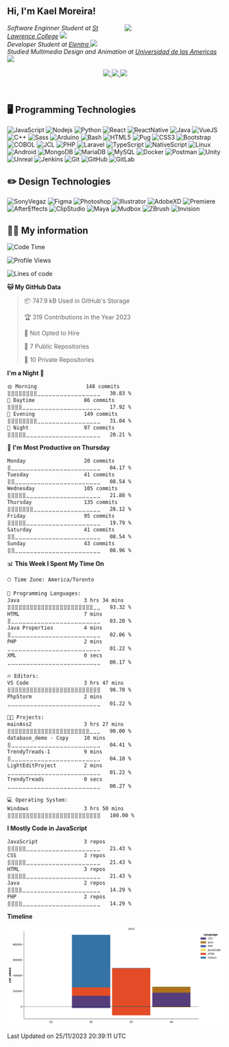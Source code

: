 <h2> Hi, I'm Kael Moreira!</h2>
<img align='right' src="https://media.giphy.com/media/M9gbBd9nbDrOTu1Mqx/giphy.gif" width="230">
<p><em>Software Enginner Student at <a href="https://www.stlawrencecollege.ca/">St Lawrence College</a> <img src="https://media.giphy.com/media/fYSnHlufseco8Fh93Z/giphy.gif" width="30"></br>Developer Student at <a href="https://elentra.com/">Elentra </a><img src="https://media.giphy.com/media/WUlplcMpOCEmTGBtBW/giphy.gif" width="30"> <br>
Studied Multimedia Design and Animation at  <a href="https://www.udla.edu.ec/">Universidad de las Americas </a> <img src="https://media.giphy.com/media/LHZyixOnHwDDy/giphy.gif" width="30">
</em></p>
<p align="center">
  <a href= "https://github.com/KaelSM">
    <img src="https://img.icons8.com/material-outlined/30/689d6a/source-code.png"/>
  </a>
  <a href= "https://www.linkedin.com/in/kael-moreira/">
    <img src="https://img.icons8.com/material-outlined/30/689d6a/linkedin.png"/>
  </a>
  <a href= "https://kaelsm.github.io/KaelProgrammer-Designer.github.io/">
    <img src="https://img.icons8.com/material-outlined/30/689d6a/geography.png"/>
  </a>
</p>
<br>

<h2>🖥️ Programming Technologies </h2>

![JavaScript](https://img.shields.io/badge/-JavaScript-black?style=flat-square&logo=javascript)
![Nodejs](https://img.shields.io/badge/-Nodejs-black?style=flat-square&logo=Node.js)
![Python](https://img.shields.io/badge/-Python-black?style=flat-square&logo=Python)
![React](https://img.shields.io/badge/-React-black?style=flat-square&logo=react)
![ReactNative](https://img.shields.io/badge/-ReactNative-blue?style=flat-square&logo=reactnative)
![Java](https://img.shields.io/badge/-Java-E34A86?style=flat-square&logo=java)
![VueJS](https://img.shields.io/badge/-Vuejs-E00599C?style=flat-square&logo=vuejs)
![C++](https://img.shields.io/badge/-C++-black?style=flat-square&logo=c)
![Sass](https://img.shields.io/badge/-Sass-black?style=flat-square&logo=sass)
![Arduino](https://img.shields.io/badge/-Arduino-black?style=flat-square&logo=arduino)
![Bash](https://img.shields.io/badge/-Bash-black?style=flat-square&logo=shell)
![HTML5](https://img.shields.io/badge/-HTML5-black?style=flat-square&logo=html5&logoColor=white)
![Pug](https://img.shields.io/badge/-Pug-black?style=flat-square&logo=pug)
![CSS3](https://img.shields.io/badge/-CSS3-black?style=flat-square&logo=css3)
![Bootstrap](https://img.shields.io/badge/-Bootstrap-black?style=flat-square&logo=bootstrap)
![COBOL](https://img.shields.io/badge/-COBOL-E34A86?style=flat-square&logo=COBOL)
![JCL](https://img.shields.io/badge/-JCL-00599C?style=flat-square&logo=JCL)
![PHP](https://img.shields.io/badge/-PHP-black?style=flat-square&logo=PHP)
![Laravel](https://img.shields.io/badge/-Laravel-black?style=flat-square&logo=laravel)
![TypeScript](https://img.shields.io/badge/-TypeScript-black?style=flat-square&logo=typescript)
![NativeScript](https://img.shields.io/badge/-NativeScript-black?style=flat-square&logo=nativescript)
![Linux](https://img.shields.io/badge/-Linux-black?style=flat-square&logo=linux)
![Android](https://img.shields.io/badge/-Android-black?style=flat-square&logo=android)
![MongoDB](https://img.shields.io/badge/-MongoDB-black?style=flat-square&logo=mongodb)
![MariaDB](https://img.shields.io/badge/-MariaDB-black?style=flat-square&logo=mariadb)
![MySQL](https://img.shields.io/badge/-MySQL-black?style=flat-square&logo=mysql)
![Docker](https://img.shields.io/badge/-Docker-black?style=flat-square&logo=docker)
![Postman](https://img.shields.io/badge/-Postman-black?style=flat-square&logo=postman)
![Unity](https://img.shields.io/badge/-Unity-black?style=flat-square&logo=unity)
![Unreal](https://img.shields.io/badge/-Unreal-black?style=flat-square&logo=unreal)
![Jenkins](https://img.shields.io/badge/-Jenkins-black?style=flat-square&logo=jenkins)
![Git](https://img.shields.io/badge/-Git-black?style=flat-square&logo=git)
![GitHub](https://img.shields.io/badge/-GitHub-181717?style=flat-square&logo=github)
![GitLab](https://img.shields.io/badge/-GitLab-black?style=flat-square&logo=gitlab)

<h2> ✏️ Design Technologies </h2>

![SonyVegaz](https://img.shields.io/badge/-SonyVegaz-lightblue?style=flat-square&logo=vegaz)
![Figma](https://img.shields.io/badge/-Figma-black?style=flat-square&logo=figma)
![Photoshop](https://img.shields.io/badge/-Photoshop-blue?style=flat-square&logo=PS)
![Illustrator](https://img.shields.io/badge/-Illustrator-orange?style=flat-square&logo=ai)
![AdobeXD](https://img.shields.io/badge/-AdobeXD-black?style=flat-square&logo=adobexd)
![Premiere](https://img.shields.io/badge/-Premiere-purple?style=flat-square&logo=pr)
![AfterEffects](https://img.shields.io/badge/-AfterEffects-darkblue?style=flat-square&logo=ae)
![ClipStudio](https://img.shields.io/badge/-ClipStudio-white?style=flat-square&logo=clipstudio)
![Maya](https://img.shields.io/badge/-Maya3D-00599C?style=flat-square&logo=maya)
![Mudbox](https://img.shields.io/badge/-Mudbox-green?style=flat-square&logo=mudbox)
![ZBrush](https://img.shields.io/badge/-Zbrush-red?style=flat-square&logo=zbrush)
![Invision](https://img.shields.io/badge/-Invision-black?style=flat-square&logo=invision)

<h2> 👨‍💻 My information </h2>

<!--START_SECTION:waka-->
![Code Time](http://img.shields.io/badge/Code%20Time-93%20hrs%2030%20mins-blue)

![Profile Views](http://img.shields.io/badge/Profile%20Views-0-blue)

![Lines of code](https://img.shields.io/badge/From%20Hello%20World%20I%27ve%20Written-834.3%20thousand%20lines%20of%20code-blue)

**🐱 My GitHub Data** 

> 📦 747.9 kB Used in GitHub's Storage 
 > 
> 🏆 319 Contributions in the Year 2023
 > 
> 🚫 Not Opted to Hire
 > 
> 📜 7 Public Repositories 
 > 
> 🔑 10 Private Repositories 
 > 
**I'm a Night 🦉** 

```text
🌞 Morning                148 commits         ⣿⣿⣿⣿⣿⣿⣿⣿⣀⣀⣀⣀⣀⣀⣀⣀⣀⣀⣀⣀⣀⣀⣀⣀⣀   30.83 % 
🌆 Daytime                86 commits          ⣿⣿⣿⣿⣀⣀⣀⣀⣀⣀⣀⣀⣀⣀⣀⣀⣀⣀⣀⣀⣀⣀⣀⣀⣀   17.92 % 
🌃 Evening                149 commits         ⣿⣿⣿⣿⣿⣿⣿⣿⣀⣀⣀⣀⣀⣀⣀⣀⣀⣀⣀⣀⣀⣀⣀⣀⣀   31.04 % 
🌙 Night                  97 commits          ⣿⣿⣿⣿⣿⣀⣀⣀⣀⣀⣀⣀⣀⣀⣀⣀⣀⣀⣀⣀⣀⣀⣀⣀⣀   20.21 % 
```
📅 **I'm Most Productive on Thursday** 

```text
Monday                   20 commits          ⣿⣀⣀⣀⣀⣀⣀⣀⣀⣀⣀⣀⣀⣀⣀⣀⣀⣀⣀⣀⣀⣀⣀⣀⣀   04.17 % 
Tuesday                  41 commits          ⣿⣿⣀⣀⣀⣀⣀⣀⣀⣀⣀⣀⣀⣀⣀⣀⣀⣀⣀⣀⣀⣀⣀⣀⣀   08.54 % 
Wednesday                105 commits         ⣿⣿⣿⣿⣿⣀⣀⣀⣀⣀⣀⣀⣀⣀⣀⣀⣀⣀⣀⣀⣀⣀⣀⣀⣀   21.88 % 
Thursday                 135 commits         ⣿⣿⣿⣿⣿⣿⣿⣀⣀⣀⣀⣀⣀⣀⣀⣀⣀⣀⣀⣀⣀⣀⣀⣀⣀   28.12 % 
Friday                   95 commits          ⣿⣿⣿⣿⣿⣀⣀⣀⣀⣀⣀⣀⣀⣀⣀⣀⣀⣀⣀⣀⣀⣀⣀⣀⣀   19.79 % 
Saturday                 41 commits          ⣿⣿⣀⣀⣀⣀⣀⣀⣀⣀⣀⣀⣀⣀⣀⣀⣀⣀⣀⣀⣀⣀⣀⣀⣀   08.54 % 
Sunday                   43 commits          ⣿⣿⣀⣀⣀⣀⣀⣀⣀⣀⣀⣀⣀⣀⣀⣀⣀⣀⣀⣀⣀⣀⣀⣀⣀   08.96 % 
```


📊 **This Week I Spent My Time On** 

```text
🕑︎ Time Zone: America/Toronto

💬 Programming Languages: 
Java                     3 hrs 34 mins       ⣿⣿⣿⣿⣿⣿⣿⣿⣿⣿⣿⣿⣿⣿⣿⣿⣿⣿⣿⣿⣿⣿⣿⣀⣀   93.32 % 
HTML                     7 mins              ⣿⣀⣀⣀⣀⣀⣀⣀⣀⣀⣀⣀⣀⣀⣀⣀⣀⣀⣀⣀⣀⣀⣀⣀⣀   03.20 % 
Java Properties          4 mins              ⣿⣀⣀⣀⣀⣀⣀⣀⣀⣀⣀⣀⣀⣀⣀⣀⣀⣀⣀⣀⣀⣀⣀⣀⣀   02.06 % 
PHP                      2 mins              ⣀⣀⣀⣀⣀⣀⣀⣀⣀⣀⣀⣀⣀⣀⣀⣀⣀⣀⣀⣀⣀⣀⣀⣀⣀   01.22 % 
XML                      0 secs              ⣀⣀⣀⣀⣀⣀⣀⣀⣀⣀⣀⣀⣀⣀⣀⣀⣀⣀⣀⣀⣀⣀⣀⣀⣀   00.17 % 

🔥 Editors: 
VS Code                  3 hrs 47 mins       ⣿⣿⣿⣿⣿⣿⣿⣿⣿⣿⣿⣿⣿⣿⣿⣿⣿⣿⣿⣿⣿⣿⣿⣿⣿   98.78 % 
PhpStorm                 2 mins              ⣀⣀⣀⣀⣀⣀⣀⣀⣀⣀⣀⣀⣀⣀⣀⣀⣀⣀⣀⣀⣀⣀⣀⣀⣀   01.22 % 

🐱‍💻 Projects: 
mainAss2                 3 hrs 27 mins       ⣿⣿⣿⣿⣿⣿⣿⣿⣿⣿⣿⣿⣿⣿⣿⣿⣿⣿⣿⣿⣿⣿⣀⣀⣀   90.00 % 
database_demo - Copy     10 mins             ⣿⣀⣀⣀⣀⣀⣀⣀⣀⣀⣀⣀⣀⣀⣀⣀⣀⣀⣀⣀⣀⣀⣀⣀⣀   04.41 % 
TrendyTreads-1           9 mins              ⣿⣀⣀⣀⣀⣀⣀⣀⣀⣀⣀⣀⣀⣀⣀⣀⣀⣀⣀⣀⣀⣀⣀⣀⣀   04.10 % 
LightEditProject         2 mins              ⣀⣀⣀⣀⣀⣀⣀⣀⣀⣀⣀⣀⣀⣀⣀⣀⣀⣀⣀⣀⣀⣀⣀⣀⣀   01.22 % 
TrendyTreads             0 secs              ⣀⣀⣀⣀⣀⣀⣀⣀⣀⣀⣀⣀⣀⣀⣀⣀⣀⣀⣀⣀⣀⣀⣀⣀⣀   00.27 % 

💻 Operating System: 
Windows                  3 hrs 50 mins       ⣿⣿⣿⣿⣿⣿⣿⣿⣿⣿⣿⣿⣿⣿⣿⣿⣿⣿⣿⣿⣿⣿⣿⣿⣿   100.00 % 
```

**I Mostly Code in JavaScript** 

```text
JavaScript               3 repos             ⣿⣿⣿⣿⣿⣀⣀⣀⣀⣀⣀⣀⣀⣀⣀⣀⣀⣀⣀⣀⣀⣀⣀⣀⣀   21.43 % 
CSS                      3 repos             ⣿⣿⣿⣿⣿⣀⣀⣀⣀⣀⣀⣀⣀⣀⣀⣀⣀⣀⣀⣀⣀⣀⣀⣀⣀   21.43 % 
HTML                     3 repos             ⣿⣿⣿⣿⣿⣀⣀⣀⣀⣀⣀⣀⣀⣀⣀⣀⣀⣀⣀⣀⣀⣀⣀⣀⣀   21.43 % 
Java                     2 repos             ⣿⣿⣿⣿⣀⣀⣀⣀⣀⣀⣀⣀⣀⣀⣀⣀⣀⣀⣀⣀⣀⣀⣀⣀⣀   14.29 % 
PHP                      2 repos             ⣿⣿⣿⣿⣀⣀⣀⣀⣀⣀⣀⣀⣀⣀⣀⣀⣀⣀⣀⣀⣀⣀⣀⣀⣀   14.29 % 
```



**Timeline**

![Lines of Code chart](https://raw.githubusercontent.com/KaelSM/KaelSM/main/assets/bar_graph.png)


 Last Updated on 25/11/2023 20:39:11 UTC
<!--END_SECTION:waka-->
